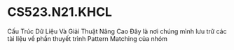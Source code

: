 # CS523.N21.KHCL
Cấu Trúc Dữ Liệu Và Giải Thuật Nâng Cao
Đây là nơi chúng mình lưu trữ các tài liệu về phần thuyết trình Pattern Matching của nhóm
